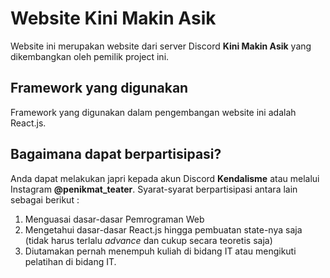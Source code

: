 # Website Kini Makin Asik

Website ini merupakan website dari server Discord **Kini Makin Asik** yang dikembangkan oleh pemilik project ini.

## Framework yang digunakan

Framework yang digunakan dalam pengembangan website ini adalah React.js.

## Bagaimana dapat berpartisipasi?

Anda dapat melakukan japri kepada akun Discord **Kendalisme** atau melalui Instagram **@penikmat_teater**. Syarat-syarat berpartisipasi antara lain sebagai berikut : 
1. Menguasai dasar-dasar Pemrograman Web
2. Mengetahui dasar-dasar React.js hingga pembuatan state-nya saja (tidak harus terlalu *advance* dan cukup secara teoretis saja)
3. Diutamakan pernah menempuh kuliah di bidang IT atau mengikuti pelatihan di bidang IT.
